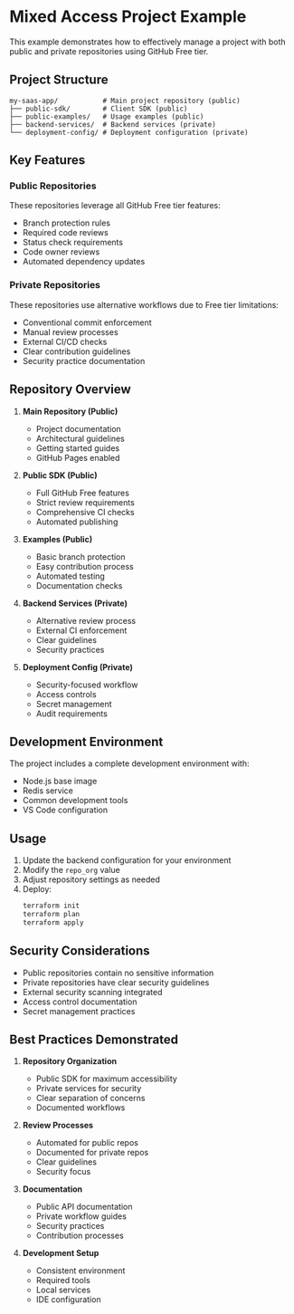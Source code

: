 # Mixed Access Project Example

This example demonstrates how to effectively manage a project with both public and private repositories using GitHub Free tier.

## Project Structure

```
my-saas-app/           # Main project repository (public)
├── public-sdk/        # Client SDK (public)
├── public-examples/   # Usage examples (public)
├── backend-services/  # Backend services (private)
└── deployment-config/ # Deployment configuration (private)
```

## Key Features

### Public Repositories
These repositories leverage all GitHub Free tier features:
- Branch protection rules
- Required code reviews
- Status check requirements
- Code owner reviews
- Automated dependency updates

### Private Repositories
These repositories use alternative workflows due to Free tier limitations:
- Conventional commit enforcement
- Manual review processes
- External CI/CD checks
- Clear contribution guidelines
- Security practice documentation

## Repository Overview

1. **Main Repository (Public)**
   - Project documentation
   - Architectural guidelines
   - Getting started guides
   - GitHub Pages enabled

2. **Public SDK (Public)**
   - Full GitHub Free features
   - Strict review requirements
   - Comprehensive CI checks
   - Automated publishing

3. **Examples (Public)**
   - Basic branch protection
   - Easy contribution process
   - Automated testing
   - Documentation checks

4. **Backend Services (Private)**
   - Alternative review process
   - External CI enforcement
   - Clear guidelines
   - Security practices

5. **Deployment Config (Private)**
   - Security-focused workflow
   - Access controls
   - Secret management
   - Audit requirements

## Development Environment

The project includes a complete development environment with:
- Node.js base image
- Redis service
- Common development tools
- VS Code configuration

## Usage

1. Update the backend configuration for your environment
2. Modify the `repo_org` value
3. Adjust repository settings as needed
4. Deploy:
   ```bash
   terraform init
   terraform plan
   terraform apply
   ```

## Security Considerations

- Public repositories contain no sensitive information
- Private repositories have clear security guidelines
- External security scanning integrated
- Access control documentation
- Secret management practices

## Best Practices Demonstrated

1. **Repository Organization**
   - Public SDK for maximum accessibility
   - Private services for security
   - Clear separation of concerns
   - Documented workflows

2. **Review Processes**
   - Automated for public repos
   - Documented for private repos
   - Clear guidelines
   - Security focus

3. **Documentation**
   - Public API documentation
   - Private workflow guides
   - Security practices
   - Contribution processes

4. **Development Setup**
   - Consistent environment
   - Required tools
   - Local services
   - IDE configuration
